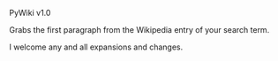 PyWiki v1.0

Grabs the first paragraph from the Wikipedia entry of your search term. 

I welcome any and all expansions and changes.
